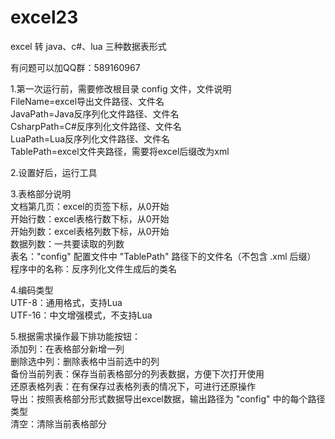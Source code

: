 # excel23

excel 转 java、c#、lua 三种数据表形式

有问题可以加QQ群：589160967

1.第一次运行前，需要修改根目录 config 文件，文件说明<br>
  FileName=excel导出文件路径、文件名<br>
  JavaPath=Java反序列化文件路径、文件名<br>
  CsharpPath=C#反序列化文件路径、文件名<br>
  LuaPath=Lua反序列化文件路径、文件名<br>
  TablePath=excel文件夹路径，需要将excel后缀改为xml<br>
  
2.设置好后，运行工具<br>

3.表格部分说明<br>
    文档第几页：excel的页签下标，从0开始<br>
    开始行数：excel表格行数下标，从0开始<br>
    开始列数：excel表格列数下标，从0开始<br>
    数据列数：一共要读取的列数<br>
    表名："config" 配置文件中 "TablePath" 路径下的文件名（不包含 .xml 后缀）<br>
    程序中的名称：反序列化文件生成后的类名<br>
    
4.编码类型<br>
    UTF-8：通用格式，支持Lua<br>
    UTF-16：中文增强模式，不支持Lua<br>
    
5.根据需求操作最下排功能按钮：<br>
    添加列：在表格部分新增一列<br>
    删除选中列：删除表格中当前选中的列<br>
    备份当前列表：保存当前表格部分的列表数据，方便下次打开使用<br>
    还原表格列表：在有保存过表格列表的情况下，可进行还原操作<br>
    导出：按照表格部分形式数据导出excel数据，输出路径为 "config" 中的每个路径类型<br>
    清空：清除当前表格部分<br>
    
